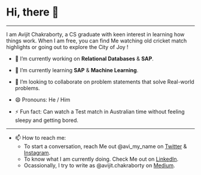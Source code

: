 # Hi, there 👋

---------

<!--
**TravellerOnCode/TravellerOnCode** is a ✨ _special_ ✨ repository because its `README.md` (this file) appears on your GitHub profile.
-->
I am Avijit Chakraborty, a CS graduate with keen interest in learning how things work. 
When I am free, you can find Me watching old cricket match highlights or going out to explore the City of Joy !

- 🔭 I’m currently working on **Relational Databases** & **SAP**.

- 🌱 I’m currently learning **SAP** & **Machine Learning**.

- 👯 I’m looking to collaborate on problem statements that solve Real-world problems.

- 😄 Pronouns: He / Him

- ⚡ Fun fact: Can watch a Test match in Australian time without feeling sleepy and getting bored. 

--------------

- 📫 How to reach me: 
  -  To start a conversation, reach Me out @avi_my_name on [Twitter](https://twitter.com/avi_my_name) & [Instagram](https://instagram.com/avi_my_name).
  -  To know what I am currently doing. Check Me out on [LinkedIn](https://www.linkedin.com/in/avijit-chakraborty/).
  -  Ocassionally, I try to write as @avijit.chakraborty on [Medium](https://medium.com/@avijit.chakraborty).

<!-- - 🤔 I’m looking for help with ... -->


